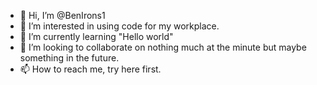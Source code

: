 - 👋 Hi, I’m @BenIrons1
- 👀 I’m interested in using code for my workplace.
- 🌱 I’m currently learning "Hello world"
- 💞️ I’m looking to collaborate on nothing much at the minute but maybe something in the future.
- 📫 How to reach me, try here first.

<!---
BenIrons1/BenIrons1 is a ✨ special ✨ repository because its `README.md` (this file) appears on your GitHub profile.
You can click the Preview link to take a look at your changes.
--->
